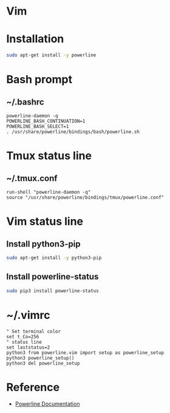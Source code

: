 # Vim

# Installation

```bash
sudo apt-get install -y powerline
```
# Bash prompt
## ~/.bashrc
```
powerline-daemon -q
POWERLINE_BASH_CONTINUATION=1
POWERLINE_BASH_SELECT=1
. /usr/share/powerline/bindings/bash/powerline.sh
```
# Tmux status line
## ~/.tmux.conf
```
run-shell "powerline-daemon -q"
source "/usr/share/powerline/bindings/tmux/powerline.conf"
```
# Vim status line
## Install python3-pip
```bash
sudo apt-get install -y python3-pip
```
## Install powerline-status
```bash
sudo pip3 install powerline-status
```
# ~/.vimrc
```
" Set terminal color
set t_Co=256
" status line
set laststatus=2
python3 from powerline.vim import setup as powerline_setup
python3 powerline_setup()
python3 del powerline_setup
```


# Reference
- [Powerline Documentation](https://powerline.readthedocs.io/en/latest/)
